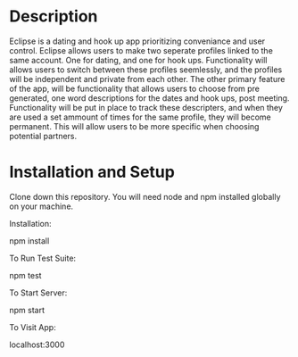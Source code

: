 # Description
Eclipse is a dating and hook up app prioritizing conveniance and user control. Eclipse allows users to make two seperate profiles linked to the same account. One for dating, and one for hook ups. Functionality will allows users to switch between these profiles seemlessly, and the profiles will be independent and private from each other.
The other primary feature of the app, will be functionality that allows users to choose from pre generated, one word descriptions for the dates and hook ups, post meeting. Functionality will be put in place to track these descripters, and when they are used a set ammount of times for the same profile, they will become permanent. This will allow users to be more specific when choosing potential partners.

# Installation and Setup
Clone down this repository. You will need node and npm installed globally on your machine.

Installation:

npm install

To Run Test Suite:

npm test

To Start Server:

npm start

To Visit App:

localhost:3000
